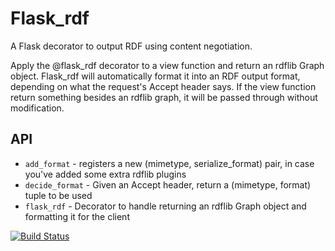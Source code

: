 Flask\_rdf
==========

A Flask decorator to output RDF using content negotiation.

Apply the @flask\_rdf decorator to a view function and return an rdflib Graph object. Flask\_rdf will automatically format it into an RDF output format, depending on what the request's Accept header says. If the view function return something besides an rdflib graph, it will be passed through without modification.

API
---

 - `add_format` - registers a new (mimetype, serialize\_format) pair, in case you've added some extra rdflib plugins
 - `decide_format` - Given an Accept header, return a (mimetype, format) tuple to be used
 - `flask_rdf` - Decorator to handle returning an rdflib Graph object and formatting it for the client

[![Build Status](https://travis-ci.org/hufman/flask_rdf.svg?branch=master)](https://travis-ci.org/hufman/flask_rdf)
